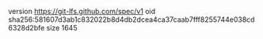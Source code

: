 version https://git-lfs.github.com/spec/v1
oid sha256:581607d3ab1c832022b8d4db2dcea4ca37caab7fff8255744e038cd6328d2bfe
size 1645
